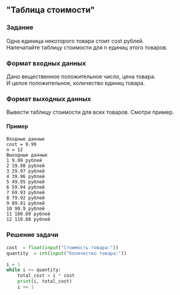 ## "Таблица стоимости"

### Задание

Одна единица некоторого товара стоит cost рублей. \
Напечатайте таблицу стоимости для n единиц этого товаров.

### Формат входных данных

Дано вещественное положительное число, цена товара. \
И целое положительное, количество единиц товара.

### Формат выходных данных

Вывести таблицу стоимости для всех товаров. Смотри пример.

#### Пример
```
Входные данные
cost = 9.99
n = 12
Выходные данные
1 9.99 рублей
2 19.98 рублей
3 29.97 рублей
4 39.96 рублей
5 49.95 рублей
6 59.94 рублей
7 69.93 рублей
8 79.92 рублей
9 89.91 рублей
10 99.9 рублей
11 109.89 рублей
12 119.88 рублей
```
### Решение задачи

```python
cost  = float(input("Стоимость товара:"))
quantity  = int(input("Количество товара:"))

i = 1
while i <= quantity:
    total_cost = i * cost
    print(i, total_cost)
    i += 1


```

